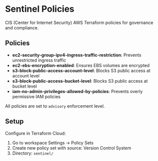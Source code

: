 # Sentinel Policies

CIS (Center for Internet Security) AWS Terraform policies for governance and compliance.

## Policies

- **ec2-security-group-ipv4-ingress-traffic-restriction**: Prevents unrestricted ingress traffic
- **ec2-ebs-encryption-enabled**: Ensures EBS volumes are encrypted  
- **s3-block-public-access-account-level**: Blocks S3 public access at account level
- **s3-block-public-access-bucket-level**: Blocks S3 public access at bucket level 
- **iam-no-admin-privileges-allowed-by-policies**: Prevents overly permissive IAM policies

All policies are set to `advisory` enforcement level.

## Setup

Configure in Terraform Cloud:
1. Go to workspace Settings → Policy Sets
2. Create new policy set with source: Version Control System  
3. Directory: `sentinel/`

